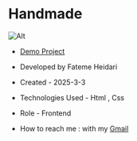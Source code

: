 # Handmade

![Alt](https://github.com/user-attachments/assets/ad741e19-12a9-4b3d-936b-352b8a869662)


- <a href="https://fatemeheidariweb.github.io/Handmade/">Demo Project</a>

- Developed by Fateme Heidari

- Created - 2025-3-3

- Technologies Used - Html , Css

- Role - Frontend

- How to reach me : with my [Gmail](fateme.heidari2220@gmail.com)
